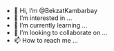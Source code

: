 - 👋 Hi, I’m @BekzatKambarbay
- 👀 I’m interested in ...
- 🌱 I’m currently learning ...
- 💞️ I’m looking to collaborate on ...
- 📫 How to reach me ...

<!---
BekzatKambarbay/BekzatKambarbay is a ✨ special ✨ repository because its `README.md` (this file) appears on your GitHub profile.
You can click the Preview link to take a look at your changes.
--->
